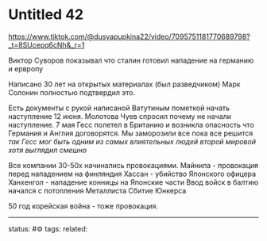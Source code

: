 # Untitled 42
https://www.tiktok.com/@dusyapupkina22/video/7095751181770689798?_t=8SUcepq6cNh&_r=1

Виктор Суворов показывал что сталин готовил нападение на германию и ервропу

Написано 30 лет на открытых материалах (был разведчиком)
Марк Солонин полностью подтвердил это.

Есть документы с рукой написаной Ватутиным пометкой начать наступление 12 июня.
Молотова Чуев спросил почему не начали наступление.
7 мая Гесс полетел в Британию и возникла опасность что Германия и Англия договорятся. Мы заморозили все пока все решится
*так Гесс мог быть одним из самых влиятельных людей второй мировой хотя выглядил смешно*

Все компании 30-50х начинались провокациями.
Майнила - провокация перед нападением на финляндия
Хассан - убийство Японского офицера
Ханхенгол - нападение конницы на Японские части
Ввод войск в балтию начался с потопления Металлиста
Сбитие Юнкерса

50 год корейская война - тоже провокация.


---
status: #⚙️ 
tags: 
related: 